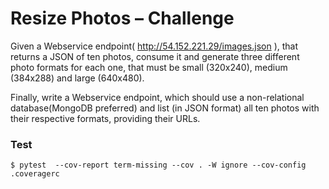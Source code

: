 # Resize Photos – Challenge

Given a Webservice endpoint( http://54.152.221.29/images.json ), that returns a JSON of ten photos, consume it and generate three different photo formats for each one, that must be small (320x240), medium (384x288) and large (640x480).

Finally, write a Webservice endpoint, which should use a non-relational database(MongoDB preferred) and list (in JSON format) all ten photos with their respective formats, providing their URLs.


### Test
```
$ pytest  --cov-report term-missing --cov . -W ignore --cov-config .coveragerc
```